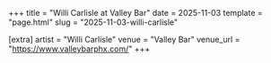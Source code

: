 +++
title = "Willi Carlisle at Valley Bar"
date = 2025-11-03
template = "page.html"
slug = "2025-11-03-willi-carlisle"

[extra]
artist = "Willi Carlisle"
venue = "Valley Bar"
venue_url = "https://www.valleybarphx.com/"
+++
